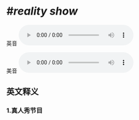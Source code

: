 # ***\#reality show*** 
英音
<audio src="./media/reality show1_AAC.aac" controls="controls"></audio>

美音
<audio src="./media/reality show2_AAC.aac" controls="controls"></audio>



  

英文释义
---
### 1.**真人秀节目**  


